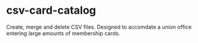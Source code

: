 # csv-card-catalog
Create, merge and delete CSV files.  Designed to accomdate a union office entering large amounts of membership cards.
